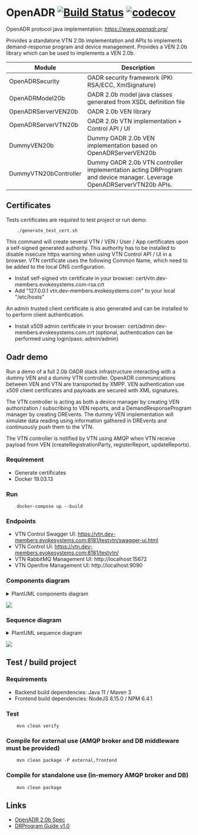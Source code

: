 # OpenADR  [![Build Status](https://travis-ci.org/avob/OpenADR.svg?branch=master)](https://travis-ci.org/avob/OpenADR)  [![codecov](https://codecov.io/gh/avob/OpenADR/branch/master/graph/badge.svg)](https://codecov.io/gh/avob/OpenADR)


OpenADR protocol java implementation: *https://www.openadr.org/*

Provides a standalone VTN 2.0b implementation and APIs to implements demand-response program and device management.
Provides a VEN 2.0b library which can be used to implements a VEN 2.0b.



Module | Description
------------- | ------------- 
OpenADRSecurity | OADR security framework (PKI RSA/ECC, XmlSignature)
OpenADRModel20b | OADR 2.0b model java classes generated from XSDL definition file
OpenADRServerVEN20b | OADR 2.0b VEN library
OpenADRServerVTN20b | OADR 2.0b VTN implementation + Control API / UI
DummyVEN20b | Dummy OADR 2.0b VEN implementation based on OpenADRServerVEN20b
DummyVTN20bController | Dummy OADR 2.0b VTN controller implementation acting DRProgram and device manager. Leverage OpenADRServerVTN20b APIs.


## Certificates

Tests certificates are required to test project or run demo:
```shell
	./generate_test_cert.sh
```

This command will create several VTN / VEN / User / App certificates upon a self-signed generated authority. This authority has to be installed to disable insecure https warning when using VTN Control API / UI in a browser. VTN certificate uses the following Common Name, which need to be added to the local DNS configuration.

- Install self-signed vtn certificate in your browser: cert/vtn.dev-members.evokesystems.com-rsa.crt
- Add "127.0.0.1 vtn.dev-members.evokesystems.com" to your local "/etc/hosts"

 An admin trusted client certificate is also generated and can be installed to to perform client authentication.

- Install x509 admin certificate in your browser: cert/admin.dev-members.evokesystems.com.crt (optional, authentication can be performed using login/pass: admin/admin)

## Oadr demo

Run a demo of a full 2.0b OADR stack infrastructure interacting with a dummy VEN and a dummy VTN controller. OpenADR communications between VEN and VTN are transported by XMPP. VEN authentication use x509 client certificates and payloads are secured with XML signatures.

The VTN controller is acting as both a device manager by creating VEN authorization / subscribing to VEN reports, and a DemandResponseProgram manager by creating DREvents. The dummy VEN implementation will simulate data reading using information gathered in DREvents and continuously push them to the VTN. 

The VTN controller is notified by VTN using AMQP when VTN receive payload from VEN (createRegistrationParty, registerReport, updateReports).

### Requirement

- Generate certificates
- Docker 19.03.13

### Run

```shell
	docker-compose up --build
```

### Endpoints

- VTN Control Swagger UI: https://vtn.dev-members.evokesystems.com:8181/testvtn/swagger-ui.html
- VTN Control UI: https://vtn.dev-members.evokesystems.com:8181/testvtn/
- VTN RabbitMQ Management UI: http://localhost:15672
- VTN Openfire Management UI: http://localhost:9090

### Components diagram

<details>
	<summary>PlantUML components diagram</summary>
	```
	@startuml demo_component_diagram

	package "Demand / Production" {
	    rectangle "dummy-ven20b" as dummyVen #FFF
	}

	package "OADR Provider" {
	    rectangle "vtn20b" as vtn #FFF
	    database postgres
	    node rabbitmq
	    node openfire
	}

	package "DemandResponseProgram" {
	    rectangle "dummy-drprogram" as dummyDRProgram #FFF
	}


	vtn <-up-> openfire #line:red;line.bold;text:red  : OADR(XMPP)
	openfire -> vtn #green;line.bold;text:green : AUTH(HTTP)
	vtn -down-> rabbitmq #blue;line.bold;text:blue   : DATA(AMQP)
	dummyVen <--> vtn #green;line.bold;text:green : OADR(HTTP)
	dummyVen <-> openfire #line:red;line.bold;text:red  : OADR(XMPP)
	openfire -> postgres #black;line.dotted;text:black
	vtn -> postgres #black;line.dotted;text:black
	rabbitmq -down-> vtn #green;line.bold;text:green : AUTH(HTTP)
	dummyDRProgram -up-> vtn #green;line.bold;text:green : DATA(HTTP)
	dummyDRProgram <-- rabbitmq #blue;line.bold;text:blue   : DATA(AMQP)

	@enduml
	```

</details>

![](demo_component_diagram.png)

### Sequence diagram

<details>
	<summary>PlantUML sequence diagram</summary>
	```
	@startuml demo_sequence_diagram

	participant "dummy-ven20b" as dummyVen #FFF
	participant "vtn20b" as vtn #FFF
	participant "dummy-drprogram" as dummyDRProgram #FFF

	group Device provisionning
	dummyDRProgram -[#green]> vtn: Creates MarketContext / VEN
	dummyDRProgram -[#green]> vtn: Enrolls VEN to MarketContext
	end 

	group Device registration
	dummyVen -[#red]> vtn: Creates registration party
	vtn -[#blue]> dummyDRProgram: Notify registration



	dummyVen -[#red]> vtn: Registers reports
	vtn -[#blue]> dummyDRProgram: Notify register reports
	dummyDRProgram-[#green]> vtn: Subscribes reports
	vtn -[#red]> dummyVen: Creates reports subscription
	end

	group Normal workflow
	group DRProgram
	dummyDRProgram -[#green]> vtn: Creates DREvents in MarketContext
	dummyVen <[#red]- vtn: Send DREvents
	end
	group Data reading
	dummyVen -[#black]-> dummyVen: Simulate data readings\n based on received DREvents
	dummyVen -[#red]> vtn: Updates reports
	vtn -[#blue]> dummyDRProgram: Notify data update
	end

	end

	@enduml
	```
</details>

![](demo_sequence_diagram.png)


## Test / build project

### Requirements
- Backend build dependencies: Java 11 / Maven 3
- Frontend build dependencies: NodeJS 8.15.0 / NPM 6.4.1

### Test

```shell
	mvn clean verify
```

### Compile for external use (AMQP broker and DB middleware must be provided)

```shell
	mvn clean package -P external,frontend 
```

### Compile for standalone use (in-memory AMQP broker and DB)

```shell
	mvn clean package
```

## Links

- [OpenADR 2.0b Spec](https://cimug.ucaiug.org/Projects/CIM-OpenADR/Shared%20Documents/Source%20Documents/OpenADR%20Alliance/OpenADR_2_0b_Profile_Specification_v1.0.pdf)
- [DRProgram Guide v1.0](https://www.openadr.org/assets/openadr_drprogramguide_v1.0.pdf)

